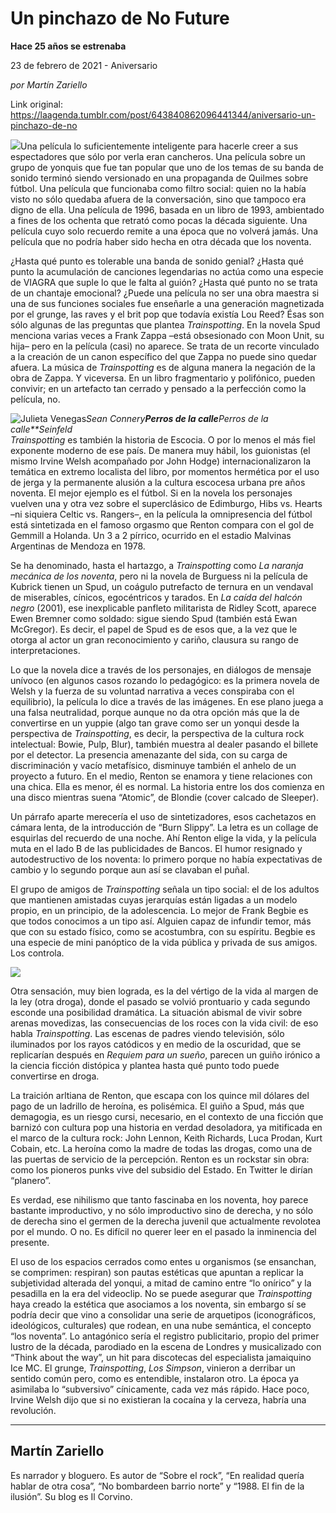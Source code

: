 # Un pinchazo de No Future

**Hace 25 años se estrenaba**

23 de febrero de 2021 - Aniversario

_por Martín Zariello_

Link original: https://laagenda.tumblr.com/post/643840862096441344/aniversario-un-pinchazo-de-no

![](https://64.media.tumblr.com/1e3dbe72f335a9216705860002561973/cdbfd7f97d594750-db/s500x750/1008211741a7084ab96fe19ea78a5001f8365119.jpg)Una película
lo suficientemente inteligente para hacerle creer a sus espectadores que sólo
por verla eran cancheros. Una película sobre un grupo de yonquis que fue tan
popular que uno de los temas de su banda de sonido terminó siendo versionado en
una propaganda de Quilmes sobre fútbol. Una película que funcionaba como filtro
social: quien no la había visto no sólo quedaba afuera de la conversación, sino
que tampoco era digno de ella. Una película de 1996, basada en un libro de
1993, ambientado a fines de los ochenta que retrató como pocas la década
siguiente. Una película cuyo solo recuerdo remite a una época que no volverá
jamás. Una película que no podría haber sido hecha en otra década que los
noventa. 

¿Hasta qué
punto es tolerable una banda de sonido genial? ¿Hasta qué punto la acumulación
de canciones legendarias no actúa como una especie de VIAGRA que suple lo que
le falta al guión? ¿Hasta qué punto no se trata de un chantaje emocional? ¿Puede
una película no ser una obra maestra si una de sus funciones sociales fue
enseñarle a una generación magnetizada por el grunge, las raves y el brit pop
que todavía existía Lou Reed? Ésas son sólo algunas de las preguntas que
plantea *Trainspotting*. En la novela
Spud menciona varias veces a Frank Zappa –está obsesionado con Moon Unit, su
hija– pero en la película (casi) no aparece. Se 
trata de un recorte vinculado a la creación de un canon específico del
que Zappa no puede sino quedar afuera. La música de *Trainspotting* es de alguna manera la negación de la obra de Zappa.
Y viceversa. En un libro fragmentario y polifónico, pueden convivir; en un
artefacto tan cerrado y pensado a la perfección como la película, no. 

![Julieta Venegas](https://64.media.tumblr.com/65d6e192efda005a5ed5050a71a2981c/cdbfd7f97d594750-5a/s250x400/91bd611960054159ac58e056bf585de3852adf71.jpg)*Sean Connery**Perros
de la calle**Perros de la calle**Seinfeld*  
*Trainspotting* es también la historia de
Escocia. O por lo menos el más fiel exponente moderno de ese país. De manera muy
hábil, los guionistas (el mismo Irvine Welsh acompañado por John Hodge)
internacionalizaron la temática en extremo localista del libro, por momentos
hermética por el uso de jerga y la permanente alusión a la cultura escocesa
urbana pre años noventa. El mejor ejemplo es el fútbol. Si en la novela los
personajes vuelven una y otra vez sobre el superclásico de Edimburgo, Hibs vs.
Hearts –ni siquiera Celtic vs. Rangers–, en la película la omnipresencia del
fútbol está sintetizada en el famoso orgasmo que Renton compara con el gol de Gemmill
a Holanda. Un 3 a 2 pírrico, ocurrido en el estadio Malvinas Argentinas de
Mendoza en 1978.   

Se ha
denominado, hasta el hartazgo, a *Trainspotting*
como *La naranja mecánica de los noventa*,
pero ni la novela de Burguess ni la película de Kubrick tienen un Spud, un
coágulo putrefacto de ternura en un vendaval de miserables, cínicos,
egocéntricos y tarados. En *La caída del
halcón negro* (2001), ese inexplicable panfleto militarista de Ridley Scott,
aparece Ewen Bremner como soldado: sigue siendo Spud (también está Ewan
McGregor). Es decir, el papel de Spud es de esos que, a la vez que le otorga al
actor un gran reconocimiento y cariño, clausura su rango de interpretaciones. 

Lo que la
novela dice a través de los personajes, en diálogos de mensaje unívoco (en
algunos casos rozando lo pedagógico: es la primera novela de Welsh y la fuerza
de su voluntad narrativa a veces conspiraba con el equilibrio), la película lo
dice a través de las imágenes. En ese plano juega a una falsa neutralidad,
porque aunque no da otra opción más que la de convertirse en un yuppie (algo
tan grave como ser un yonqui desde la perspectiva de *Trainspotting*, es decir, la perspectiva de la cultura rock
intelectual: Bowie, Pulp, Blur), también muestra al dealer pasando el billete
por el detector. La presencia amenazante del sida, con su carga de
discriminación y vacío metafísico, disminuye también el anhelo de un proyecto a
futuro. En el medio, Renton se enamora y tiene relaciones con una chica. Ella
es menor, él es normal. La historia entre los dos comienza en una disco
mientras suena “Atomic”, de Blondie (cover calcado de Sleeper).   

Un párrafo
aparte merecería el uso de sintetizadores, esos cachetazos en cámara lenta, de
la introducción de “Burn Slippy”. La letra es un collage de esquirlas del
recuerdo de una noche. Ahí Renton elige la vida, y la película muta en el lado
B de las publicidades de Bancos. El humor resignado y autodestructivo de los
noventa: lo primero porque no había expectativas de cambio y lo segundo porque
aun así se clavaban el puñal. 

El grupo de
amigos de *Trainspotting* señala un
tipo social: el de los adultos que mantienen amistadas cuyas jerarquías están
ligadas a un modelo propio, en un principio, de la adolescencia. Lo mejor de
Frank Begbie es que todos conocimos a un tipo así. Alguien capaz de infundir
temor, más que con su estado físico, como se acostumbra, con su espíritu. Begbie
es una especie de mini panóptico de la vida pública y privada de sus amigos. Los
controla. 

![](https://64.media.tumblr.com/48fbaa88e78e4140a0afb41b7bda8c2e/cdbfd7f97d594750-84/s500x750/f6f9eb6caf327fb364a2ba6a698ac351d4deede3.jpg)

Otra
sensación, muy bien lograda, es la del vértigo de la vida al margen de la ley
(otra droga), donde el pasado se volvió prontuario y cada segundo esconde una
posibilidad dramática. La situación abismal de vivir sobre arenas movedizas,
las consecuencias de los roces con la vida civil: de eso habla *Trainspotting*. Las escenas de padres
viendo televisión, sólo iluminados por los rayos catódicos y en medio de la
oscuridad, que se replicarían después en *Requiem
para un sueño*, parecen un guiño irónico a la ciencia ficción distópica y
plantea hasta qué punto todo puede convertirse en droga.   

La traición
arltiana de Renton, que escapa con los quince mil dólares del pago de un
ladrillo de heroína, es polisémica. El guiño a Spud, más que demagogia, es un
riesgo cursi, necesario, en el contexto de una ficción que barnizó con cultura
pop una historia en verdad desoladora, ya mitificada en el marco de la cultura
rock: John Lennon, Keith Richards, Luca Prodan, Kurt Cobain, etc. La heroína
como la madre de todas las drogas, como una de las puertas de servicio de la
percepción. Renton es un rockstar sin obra: como los pioneros punks vive del
subsidio del Estado. En Twitter le dirían “planero”. 

Es verdad,
ese nihilismo que tanto fascinaba en los noventa, hoy parece bastante
improductivo, y no sólo improductivo sino de derecha, y no sólo de derecha sino
el germen de la derecha juvenil que actualmente revolotea por el mundo. O no.
Es difícil no querer leer en el pasado la inminencia del presente. 

El uso de
los espacios cerrados como entes u organismos (se ensanchan, se comprimen:
respiran)  son pautas estéticas que
apuntan a replicar la subjetividad alterada del yonqui, a mitad de camino entre
“lo onírico” y la pesadilla en la era del videoclip. No se puede asegurar que *Trainspotting* haya creado la estética
que asociamos a los noventa, sin embargo sí se podría decir que vino a
consolidar una serie de arquetipos (iconográficos, ideológicos, culturales) que
rodean, en una nube semántica, el concepto “los noventa”. Lo antagónico sería
el registro publicitario, propio del primer lustro de la década, parodiado en
la escena de Londres y musicalizado con “Think about the way”, un hit para
discotecas del especialista jamaiquino Ice MC. El grunge, *Trainspotting*, *Los Simpson*,
vinieron a derribar un sentido común pero, como es entendible, instalaron otro.
La época ya asimilaba lo “subversivo” cínicamente, cada vez más rápido. Hace
poco, Irvine Welsh dijo que si no existieran la cocaína y la cerveza, habría
una revolución. 



---

 Martín Zariello
----------------

 Es narrador y bloguero. Es autor de “Sobre el rock”, “En realidad quería hablar de otra cosa”, “No bombardeen barrio norte” y “1988. El fin de la ilusión”. Su blog es Il Corvino.

